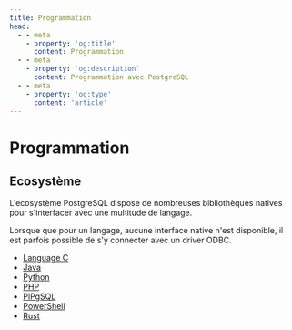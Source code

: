 ```yaml
---
title: Programmation
head:
  - - meta
    - property: 'og:title'
      content: Programmation
  - - meta      
    - property: 'og:description'
      content: Programmation avec PostgreSQL
  - - meta        
    - property: 'og:type'
      content: 'article'
---
```


# Programmation

## Ecosystème

L\'ecosystème PostgreSQL dispose de nombreuses bibliothèques natives
pour s\'interfacer avec une multitude de langage.

Lorsque que pour un langage, aucune interface native n\'est disponible,
il est parfois possible de s\'y connecter avec un driver ODBC.

* [Language C](./c.md)
* [Java](./java.md)
* [Python](./python.md)
* [PHP](./php.md)
* [PlPgSQL](./plpgsql.md)
* [PowerShell](./powershell.md)
* [Rust](./rust.md)


